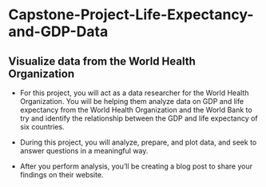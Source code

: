 # Capstone-Project-Life-Expectancy-and-GDP-Data
## Visualize data from the World Health Organization

- For this project, you will act as a data researcher for the World Health Organization. You will be helping them analyze data on GDP and life expectancy from the World Health Organization and the World Bank to try and identify the relationship between the GDP and life expectancy of six countries.

- During this project, you will analyze, prepare, and plot data, and seek to answer questions in a meaningful way.

- After you perform analysis, you’ll be creating a blog post to share your findings on their website.
